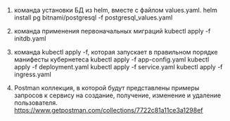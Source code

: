 1) команда установки БД из helm, вместе с файлом values.yaml.
helm install pg bitnami/postgresql -f postgresql_values.yaml

2) команда применения первоначальных миграций
kubectl apply -f initdb.yaml
   
3) команда kubectl apply -f, которая запускает в правильном порядке манифесты кубернетеса
kubectl apply -f app-config.yaml
kubectl apply -f deployment.yaml
kubectl apply -f service.yaml
kubectl apply -f ingress.yaml

4) Postman коллекция, в которой будут представлены примеры запросов к сервису на создание, получение, изменение и удаление пользователя.
   https://www.getpostman.com/collections/7722c81a11ce3a1298ef